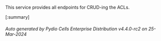 






This service provides all endpoints for CRUD-ing the ACLs.

[:summary]

###### Auto generated by Pydio Cells Enterprise Distribution v4.4.0-rc2 on 25-Mar-2024

